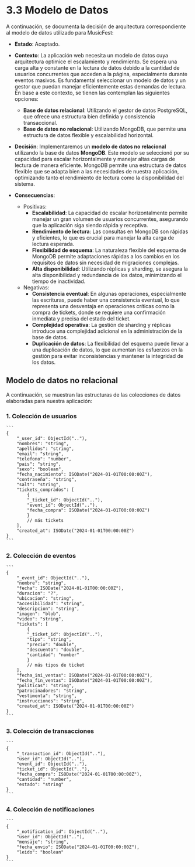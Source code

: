 # 3.3 Modelo de Datos

A continuación, se documenta la decisión de arquitectura correspondiente al modelo de datos utilizado para MusicFest:

- **Estado**: Aceptado.

- **Contexto**: La aplicación web necesita un modelo de datos cuya arquitectura optimice el escalamiento y rendimiento. Se espera una carga alta y constante en la lectura de datos debido a la cantidad de usuarios concurrentes que acceden a la página, especialmente durante eventos masivos. Es fundamental seleccionar un modelo de datos y un gestor que puedan manejar eficientemente estas demandas de lectura. En base a este contexto, se tienen las contemplan las siguientes opciones:
    - **Base de datos relacional**: Utilizando el gestor de datos PostgreSQL, que ofrece una estructura bien definida y consistencia transaccional.
    - **Base de datos no relacional**: Utilizando MongoDB, que permite una estructura de datos flexible y escalabilidad horizontal.

- **Decisión**: Implementaremos un **modelo de datos no relacional** utilizando la base de datos **MongoDB**. Este modelo se seleccionó por su capacidad para escalar horizontalmente y manejar altas cargas de lectura de manera eficiente. MongoDB permite una estructura de datos flexible que se adapta bien a las necesidades de nuestra aplicación, optimizando tanto el rendimiento de lectura como la disponibilidad del sistema.

- **Consecuencias**:
    - Positivas:
        - **Escalabilidad**: La capacidad de escalar horizontalmente permite manejar un gran volumen de usuarios concurrentes, asegurando que la aplicación siga siendo rápida y receptiva.
        - **Rendimiento de lectura**: Las consultas en MongoDB son rápidas y eficientes, lo que es crucial para manejar la alta carga de lectura esperada.
        - **Flexibilidad de esquema**: La naturaleza flexible del esquema de MongoDB permite adaptaciones rápidas a los cambios en los requisitos de datos sin necesidad de migraciones complejas.
        - **Alta disponibilidad**: Utilizando réplicas y sharding, se asegura la alta disponibilidad y redundancia de los datos, minimizando el tiempo de inactividad.
    - Negativas:
        - **Consistencia eventual**: En algunas operaciones, especialmente las escrituras, puede haber una consistencia eventual, lo que representa una desventaja en operaciones críticas como la compra de tickets, donde se requiere una confirmación inmediata y precisa del estado del ticket.
        - **Complejidad operativa**: La gestión de sharding y réplicas introduce una complejidad adicional en la administración de la base de datos.
        - **Duplicación de datos**: La flexibilidad del esquema puede llevar a una duplicación de datos, lo que aumentan los esfuerzos en la gestión para evitar inconsistencias y mantener la integridad de los datos.

## Modelo de datos no relacional

A continuación, se muestran las estructuras de las colecciones de datos elaboradas para nuestra aplicación:

### 1. Colección de usuarios

    ```
    {
        "_user_id": ObjectId(".."),
        "nombres": "string",
        "apellidos": "string",
        "email": "string",
        "telefono": "number",
        "pais": "string",
        "sexo": "boolean",
        "fecha_nacimiento": ISODate("2024-01-01T00:00:00Z"),
        "contraseña": "string",
        "salt": "string",
        "tickets_comprados": [
            {
            "_ticket_id": ObjectId(".."),
            "event_id": ObjectId(".."),
            "fecha_compra": ISODate("2024-01-01T00:00:00Z")
            }
            // más tickets
        ],
        "created_at": ISODate("2024-01-01T00:00:00Z")
    }
    ```

### 2. Colección de eventos

    ```
    {
        "_event_id": ObjectId(".."),
        "nombre": "string",
        "fecha": ISODate("2024-01-01T00:00:00Z"),
        "duracion": "?",
        "ubicacion": "string",
        "accesibilidad": "string",
        "descripcion": "string",
        "imagen": "blob",
        "video": "string",
        "tickets": [
            {
            "_ticket_id": ObjectId(".."),
            "tipo": "string",
            "precio": "double",
            "descuento": "double",
            "cantidad": "number"
            }
            // más tipos de ticket
        ],
        "fecha_ini_ventas": ISODate("2024-01-01T00:00:00Z"),
        "fecha_fin_ventas": ISODate("2024-01-01T00:00:00Z"),
        "politicas": "string",
        "patrocinadores": "string",
        "vestimenta": "string",
        "instrucciones": "string",
        "created_at": ISODate("2024-01-01T00:00:00Z")
    }
    ```

### 3. Colección de transacciones

    ```
    {
        "_transaction_id": ObjectId(".."),
        "user_id": ObjectId(".."),
        "event_id": ObjectId(".."),
        "ticket_id": ObjectId(".."),
        "fecha_compra": ISODate("2024-01-01T00:00:00Z"),
        "cantidad": "number",
        "estado": "string"
    }
    ```

### 4. Colección de notificaciones

    ```
    {
        "_notification_id": ObjectId(".."),
        "user_id": ObjectId(".."),
        "mensaje": "string",
        "fecha_envio": ISODate("2024-01-01T00:00:00Z"),
        "leido": "boolean"
    }
    ```
